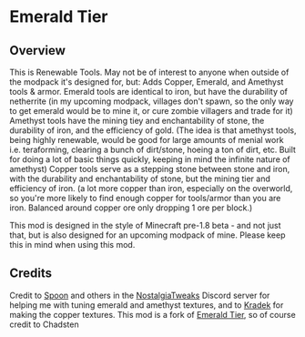 # Emerald Tier

## Overview
This is Renewable Tools. May not be of interest to anyone when outside of the modpack it's designed for, but:
Adds Copper, Emerald, and Amethyst tools & armor.
Emerald tools are identical to iron, but have the durability of netherrite (in my upcoming modpack, villages don't spawn, so the only way to get emerald would be to mine it, or cure zombie villagers and trade for it)
Amethyst tools have the mining tiey and enchantability of stone, the durability of iron, and the efficiency of gold. (The idea is that amethyst tools, being highly renewable, would be good for large amounts of menial work i.e. teraforming, clearing a bunch of dirt/stone, hoeing a ton of dirt, etc. Built for doing a lot of basic things quickly, keeping in mind the infinite nature of amethyst)
Copper tools serve as a stepping stone between stone and iron, with the durability and enchantability of stone, but the mining tier and efficiency of iron. (a lot more copper than iron, especially on the overworld, so you're more likely to find enough copper for tools/armor than you are iron. Balanced around copper ore only dropping 1 ore per block.)

This mod is designed in the style of Minecraft pre-1.8 beta - and not just that, but is also designed for an upcoming modpack of mine. Please keep this in mind when using this mod.

## Credits
Credit to [Spoon](https://www.planetminecraft.com/member/spoonio/) and others in the [NostalgiaTweaks](https://github.com/Adrenix/Nostalgic-Tweaks) Discord server for helping me with tuning emerald and amethyst textures, and to [Kradek](https://github.com/Kradek200) for making the copper textures.
This mod is a fork of [Emerald Tier](https://github.com/chadsten/mc-emerald-tier), so of course credit to Chadsten